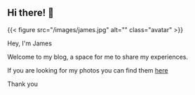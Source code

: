 ## Hi there! 👋

{{< figure src="/images/james.jpg"  alt="" class="avatar" >}}

Hey, I'm James

Welcome to my blog, a space for me to share my experiences.

If you are looking for my photos you can find them [here](https://glass.photo/ja4mo)


Thank you
